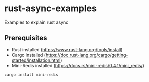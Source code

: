 # rust-async-examples
Examples to explain rust async

## Prerequisites

- Rust installed (https://www.rust-lang.org/tools/install)
- Cargo installed (https://doc.rust-lang.org/cargo/getting-started/installation.html)
- Mini-Redis installed (https://docs.rs/mini-redis/0.4.1/mini_redis/)

```sh
cargo install mini-redis
```
